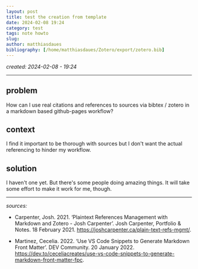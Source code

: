 ```yaml
---
layout: post
title: test the creation from template
date: 2024-02-08 19:24
category: test
tags: note howto
slug: 
author: matthiasdaues
bibliography: [/home/matthiasdaues/Zotero/export/zotero.bib]
---
```


*created:  2024-02-08 - 19:24*

---

## problem

How can I use real citations and references to sources via bibtex / zotero in a markdown based github-pages workflow?

## context
 
I find it important to be thorough with sources but I don't want the actual referencing to hinder my workflow.

## solution

I haven't one yet. But there's some people doing amazing things. 
It will take some effort to make it work for me, though.



---

*sources:*

- Carpenter, Josh. 2021. ‘Plaintext References Management with Markdown and Zotero - Josh Carpenter’. Josh Carpenter, Portfolio & Notes. 18 February 2021. https://joshcarpenter.ca/plain-text-refs-mgmt/.

- Martinez, Cecelia. 2022. ‘Use VS Code Snippets to Generate Markdown Front Matter’. DEV Community. 20 January 2022. https://dev.to/ceceliacreates/use-vs-code-snippets-to-generate-markdown-front-matter-fpc.

